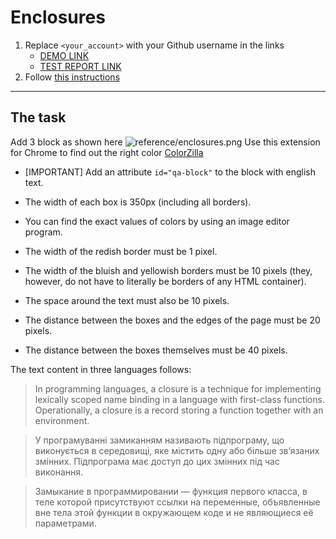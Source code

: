 # Enclosures
1. Replace `<your_account>` with your Github username in the links
    - [DEMO LINK](https://ArtemTopolskyi.github.io/layout_enclosures/) <br>
    - [TEST REPORT LINK](https://ArtemTopolskyi.github.io/layout_enclosures/report/html_report/)
2. Follow [this instructions](https://mate-academy.github.io/layout_task-guideline/)
___

## The task
Add 3 block as shown here ![reference/enclosures.png](reference/enclosures.png)
Use this extension for Chrome to find out the right color [ColorZilla](https://chrome.google.com/webstore/detail/colorzilla/bhlhnicpbhignbdhedgjhgdocnmhomnp?hl=en)
* [IMPORTANT] Add an attribute `id="qa-block"` to the block with english text.

* The width of each box is 350px (including all borders).
* You can find the exact values of colors by using an image editor program.
* The width of the redish border must be 1 pixel.
* The width of the bluish and yellowish borders must be 10 pixels (they, however, 
do not have to literally be borders of any HTML container).
* The space around the text must also be 10 pixels.
* The distance between the boxes and the edges of the page must be 20 pixels.
* The distance between the boxes themselves must be 40 pixels.

The text content in three languages follows:

> In programming languages, a closure is a technique for implementing lexically 
scoped name binding in a language with first-class functions. Operationally, a 
closure is a record storing a function together with an environment.

> У програмуванні замиканням називають підпрограму, що виконується в середовищі, 
яке містить одну або більше зв’язаних змінних. Підпрограма має доступ до цих 
змінних під час виконання.

> Замыкание в программировании — функция первого класса, в теле которой 
присутствуют ссылки на переменные, объявленные вне тела этой функции в 
окружающем коде и не являющиеся её параметрами. 
